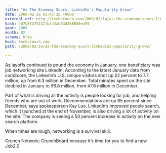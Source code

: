 ```yaml
---
title: "As The Economy Sours, LinkedIn’s Popularity Grows"
date: 2009-02-16 01:43:26 +0000
external-url: http://techcrunch.com/2009/02/14/as-the-economy-sours-linkedins-popularity-grows/
hash: ed7b07375132fbfd4ab63d268659ed94
year: 2009
month: 02
scheme: http
host: techcrunch.com
path: /2009/02/14/as-the-economy-sours-linkedins-popularity-grows/

---
```




As layoffs continued to pound the economy in January, one beneficiary was job networking site LinkedIn.  According to the latest January data from comScore, the LinkedIn’s U.S. unique visitors shot up 22 percent to 7.7 million, up from 6.3 million in December. Total minutes spent on the site doubled in January to 96.8 million, from 47.6 million in December.

Part of what is driving all the activity is people looking for job, and helping friends who are out of work.  Recommendations are up 65 percent since December, says spokesperson Kay Luo.  LinkedIn’s improved people search, which it launched at the end of November, is also driving a lot of activity on the site.  The company is seeing a 50 percent increase in activity on the new search platform.

When times are tough, networking is a survival skill.

Crunch Network:  CrunchBoard because it’s time for you to find a new Job2.0





   

